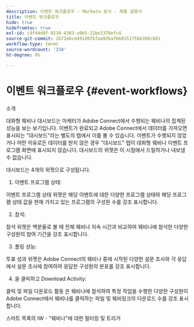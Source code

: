 ```yaml
---
description: 이벤트 워크플로우 - Marketo 문서 - 제품 설명서
title: 이벤트 워크플로우
hide: true
hidefromtoc: true
exl-id: c9f44d9f-9210-4303-a9b5-22be1376efc4
source-git-commit: 2b72ebcd491d07bfaa92baf66815175bb388c8d1
workflow-type: tm+mt
source-wordcount: '250'
ht-degree: 0%

---
```


# 이벤트 워크플로우 {#event-workflows}

소개

대화형 웨비나 대시보드는 마케터가 Adobe Connect에서 수행되는 웨비나의 집계된 성능을 보는 보기입니다. 이벤트가 완료되고 Adobe Connect에서 데이터를 가져오면 표시되는 &quot;대시보드&quot;라는 별도의 탭에서 이를 볼 수 있습니다. 이벤트가 수행되지 않았거나 어떤 이유로든 데이터를 받지 않은 경우 &quot;대시보드&quot; 탭이 대화형 웨비나 이벤트 프로그램 화면에 표시되지 않습니다. 대시보드의 위젯은 이 시점에서 드릴하거나 내보낼 수 없습니다.

대시보드는 4개의 위젯으로 구성됩니다.

1. 이벤트 프로그램 상태:

이벤트 프로그램 상태 위젯은 해당 이벤트에 대한 다양한 프로그램 상태와 해당 프로그램 상태 값을 현재 가지고 있는 프로그램의 구성원 수를 강조 표시합니다.

2. 참석:

참석 위젯은 백분율로 볼 때 전체 웨비나 지속 시간과 비교하여 웨비나에 참석한 다양한 구성원의 참여 기간을 강조 표시합니다.

3. 폴링 성능:

투표 성과 위젯은 Adobe Connect의 웨비나 중에 시작된 다양한 설문 조사와 각 응답에서 설문 조사에 참여하여 응답한 구성원의 분포를 강조 표시합니다.

4. 을 클릭하고 Download Activity:

클릭 및 파일 다운로드 활동 은 웨비나에 참석하여 특정 작업을 수행한 다양한 구성원이 Adobe Connect에서 웨비나를 클릭하는 파일 및 웨비링크의 다운로드 수를 강조 표시합니다.



스마트 목록의 IW - &quot;웨비나&quot;에 대한 필터링 및 트리거